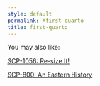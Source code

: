 ```yaml
---
style: default
permalink: Xfirst-quarto
title: first-quarto
---
```

You may also like:

[SCP-1056: Re-size It!](http://scp-wiki.net/scp-1056)

[SCP-800: An Eastern History](http://scp-wiki.net/scp-800)
